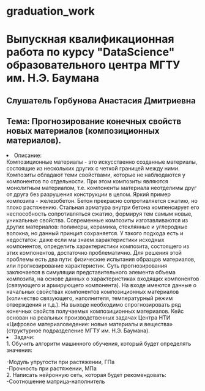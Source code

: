 # graduation_work
# Выпускная квалификационная работа по курсу "DataScience" образовательного центра МГТУ им. Н.Э. Баумана
Слушатель Горбунова Анастасия Дмитриевна
---
Тема: Прогнозирование конечных свойств новых материалов (композиционных материалов). 
---
<li>Описание:</li> 
Композиционные материалы - это искусственно созданные материалы, состоящие из нескольких других с четкой границей между ними. Композиты обладают теми свойствами, которые не наблюдаются у компонентов по отдельности. При этом композиты являются монолитным материалом, т.е. компоненты материала неотделимы друг от друга без разрушения конструкции в целом. Яркий пример композита - железобетон. Бетон прекрасно сопротивляется сжатию, но плохо растяжению. Стальная арматура внутри бетона компенсирует его неспособность сопротивляться сжатию, формируя тем самым новые, уникальные свойства. Современные композиты изготавливаются из других материалов: полимеры, керамика, стеклянные и углеродные волокна, но данный принцип сохраняется. У такого подхода есть и недостаток: даже если мы знаем характеристики исходных компонентов, определить характеристики композита, состоящего из этих компонентов, достаточно проблематично. Для решения этой проблемы есть два пути: физические испытания образцов материалов, или прогнозирование характеристик. Суть прогнозирования заключается в симуляции представительного элемента объема композита, на основе данных о характеристиках входящих компонентов (связующего и армирующего компонента).
На входе имеются данные о начальных свойствах компонентов композиционных материалов (количество связующего, наполнителя, температурный режим отверждения и т.д.). На выходе необходимо спрогнозировать ряд конечных свойств получаемых композиционных материалов. Кейс основан на реальных производственных задачах Центра НТИ «Цифровое материаловедение: новые материалы и вещества» (структурное подразделение МГТУ им. Н.Э. Баумана).
<li>Задачи:</li> 
1. Обучить алгоритм машинного обучения, который будет определять значения:  

 -Модуль упругости при растяжении, ГПа  
 -Прочность при растяжении, МПа  
2. Написать нейронную сеть, которая будет рекомендовать:  
 -Соотношение матрица-наполнитель  

